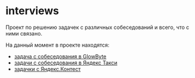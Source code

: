 # interviews

Проект по решению задачек с различных собеседований и всего, что с ними связано.

На данный момент в проекте находятся:
* [задача с собеседования в GlowByte](./GlowByte/description.md)
* [задачи с собеседования в Яндекс Такси](./yandex.taxi/description.md)
* [задачки с Яндекс.Контест](./yandex.contest/description.md)
